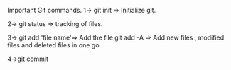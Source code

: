 Important Git commands.
1-> git init => Initialize git.

2->  git status => tracking of files.

3-> git add 'file name'=> Add the file
git add -A => Add new files , modified files and deleted files in one go.

4->git commit
